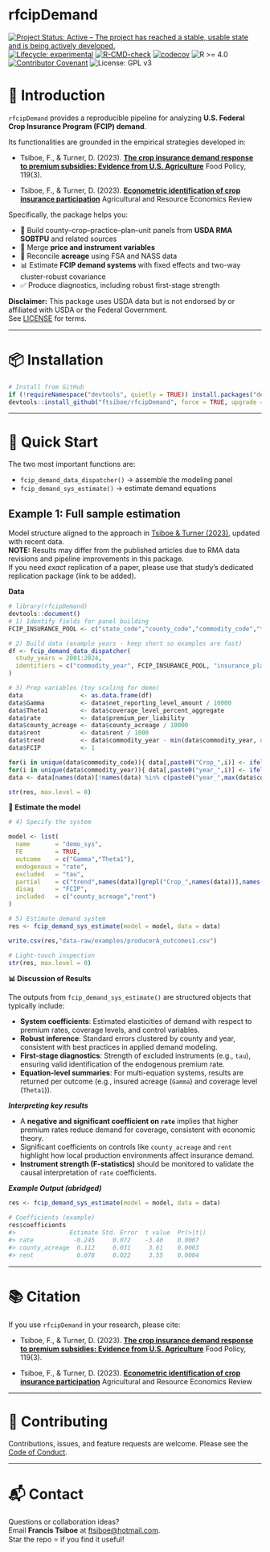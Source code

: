 rfcipDemand
================

<!-- README.md is generated from README.Rmd. Please edit that file -->

<!-- badges: start -->

[![Project Status: Active – The project has reached a stable, usable
state and is being actively
developed.](https://www.repostatus.org/badges/latest/active.svg)](https://www.repostatus.org/#active)
[![Lifecycle:
experimental](https://img.shields.io/badge/lifecycle-experimental-orange.svg)](https://lifecycle.r-lib.org/articles/stages.html#experimental)
[![R-CMD-check](https://github.com/ftsiboe/rfcipDemand/actions/workflows/R-CMD-check.yaml/badge.svg)](https://github.com/ftsiboe/rfcipDemand/actions/workflows/R-CMD-check.yaml)
[![codecov](https://codecov.io/gh/ftsiboe/rfcipDemand/graph/badge.svg?token=6MKGP8Z5NB)](https://codecov.io/gh/ftsiboe/rfcipDemand)
![R \>= 4.0](https://img.shields.io/badge/R-%3E=4.0-blue) [![Contributor
Covenant](https://img.shields.io/badge/Contributor%20Covenant-2.1-4baaaa.svg)](code_of_conduct.md)
![License: GPL v3](https://img.shields.io/badge/License-GPLv3-blue.svg)
<!-- badges: end -->

# 📖 Introduction

`rfcipDemand` provides a reproducible pipeline for analyzing **U.S.
Federal Crop Insurance Program (FCIP) demand**.

Its functionalities are grounded in the empirical strategies developed
in:

- Tsiboe, F., & Turner, D. (2023). [**The crop insurance demand response
  to premium subsidies: Evidence from U.S.
  Agriculture**](https://doi.org/10.1016/j.foodpol.2023.102505) Food
  Policy, 119(3).

- Tsiboe, F., & Turner, D. (2023). [**Econometric identification of crop
  insurance participation**](https://doi.org/10.1017/age.2023.13)
  Agricultural and Resource Economics Review

Specifically, the package helps you:

- 🧩 Build county–crop–practice–plan–unit panels from **USDA RMA
  SOBTPU** and related sources  
- 🔗 Merge **price and instrument variables**  
- 🌾 Reconcile **acreage** using FSA and NASS data  
- 📊 Estimate **FCIP demand systems** with fixed effects and two-way
  cluster-robust covariance  
- ✅ Produce diagnostics, including robust first-stage strength

**Disclaimer:** This package uses USDA data but is not endorsed by or
affiliated with USDA or the Federal Government.  
See [LICENSE](LICENSE) for terms.

------------------------------------------------------------------------

# 📦 Installation

``` r
# Install from GitHub
if (!requireNamespace("devtools", quietly = TRUE)) install.packages("devtools")
devtools::install_github("ftsiboe/rfcipDemand", force = TRUE, upgrade = "never")
```

------------------------------------------------------------------------

# 🚀 Quick Start

The two most important functions are:

- `fcip_demand_data_dispatcher()` → assemble the modeling panel  
- `fcip_demand_sys_estimate()` → estimate demand equations

## Example 1: Full sample estimation

Model structure aligned to the approach in [Tsiboe & Turner
(2023)](https://doi.org/10.1016/j.foodpol.2023.102505), updated with
recent data.  
**NOTE:** Results may differ from the published articles due to RMA data
revisions and pipeline improvements in this package.  
If you need *exact* replication of a paper, please use that study’s
dedicated replication package (link to be added).

**Data**

``` r
# library(rfcipDemand)
devtools::document()
# 1) Identify fields for panel building
FCIP_INSURANCE_POOL <- c("state_code","county_code","commodity_code","type_code","practice_code")

# 2) Build data (example years - keep short so examples are fast)
df <- fcip_demand_data_dispatcher(
  study_years = 2001:2024,
  identifiers = c("commodity_year", FCIP_INSURANCE_POOL, "insurance_plan_code", "unit_structure_code")
)

# 3) Prep variables (toy scaling for demo)
data                <- as.data.frame(df)
data$Gamma          <- data$net_reporting_level_amount / 10000
data$Theta1         <- data$coverage_level_percent_aggregate
data$rate           <- data$premium_per_liability
data$county_acreage <- data$county_acreage / 10000
data$rent           <- data$rent / 1000
data$trend          <- data$commodity_year - min(data$commodity_year, na.rm=TRUE)
data$FCIP           <- 1

for(i in unique(data$commodity_code)){ data[,paste0("Crop_",i)] <- ifelse(data$commodity_code %in% i,1,0)*data$trend }
for(i in unique(data$commodity_year)){ data[,paste0("year_",i)] <- ifelse(data$commodity_year %in% i,1,0) }
data <- data[names(data)[!names(data) %in% c(paste0("year_",max(data$commodity_year,na.rm=T)),"Crop_41")]]

str(res, max.level = 0)
```

**🧮 Estimate the model**

``` r
# 4) Specify the system

model <- list(
  name       = "demo_sys",
  FE         = TRUE,
  outcome    = c("Gamma","Theta1"),
  endogenous = "rate",
  excluded   = "tau",
  partial    = c("trend",names(data)[grepl("Crop_",names(data))],names(data)[grepl("year_",names(data))]),
  disag      = "FCIP",
  included   = c("county_acreage","rent")
)

# 5) Estimate demand system
res <- fcip_demand_sys_estimate(model = model, data = data)

write.csv(res,"data-raw/examples/producerA_outcomes1.csv")

# Light-touch inspection
str(res, max.level = 0)
```

**📊 Discussion of Results**

The outputs from `fcip_demand_sys_estimate()` are structured objects
that typically include:

- **System coefficients**: Estimated elasticities of demand with respect
  to premium rates, coverage levels, and control variables.  
- **Robust inference**: Standard errors clustered by county and year,
  consistent with best practices in applied demand modeling.  
- **First-stage diagnostics**: Strength of excluded instruments (e.g.,
  `tau`), ensuring valid identification of the endogenous premium
  rate.  
- **Equation-level summaries**: For multi-equation systems, results are
  returned per outcome (e.g., insured acreage (`Gamma`) and coverage
  level (`Theta1`)).

***Interpreting key results***

- A **negative and significant coefficient on `rate`** implies that
  higher premium rates reduce demand for coverage, consistent with
  economic theory.  
- Significant coefficients on controls like `county_acreage` and `rent`
  highlight how local production environments affect insurance demand.  
- **Instrument strength (F-statistics)** should be monitored to validate
  the causal interpretation of `rate` coefficients.

***Example Output (abridged)***

``` r
res <- fcip_demand_sys_estimate(model = model, data = data)

# Coefficients (example)
res$coefficients
#>               Estimate Std. Error  t value  Pr(>|t|)
#> rate           -0.245     0.072    -3.40    0.0007
#> county_acreage  0.112     0.031     3.61    0.0003
#> rent            0.078     0.022     3.55    0.0004
```

------------------------------------------------------------------------

# 📚 Citation

If you use `rfcipDemand` in your research, please cite:

- Tsiboe, F., & Turner, D. (2023). [**The crop insurance demand response
  to premium subsidies: Evidence from U.S.
  Agriculture**](https://doi.org/10.1016/j.foodpol.2023.102505) Food
  Policy, 119(3).

- Tsiboe, F., & Turner, D. (2023). [**Econometric identification of crop
  insurance participation**](https://doi.org/10.1017/age.2023.13)
  Agricultural and Resource Economics Review

------------------------------------------------------------------------

# 🤝 Contributing

Contributions, issues, and feature requests are welcome. Please see the
[Code of Conduct](code_of_conduct.md).

------------------------------------------------------------------------

# 📬 Contact

Questions or collaboration ideas?  
Email **Francis Tsiboe** at <ftsiboe@hotmail.com>.  
Star the repo ⭐ if you find it useful!
